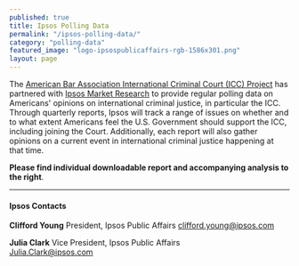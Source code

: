 ```yaml
---
published: true
title: Ipsos Polling Data
permalink: "/ipsos-polling-data/"
category: "polling-data"
featured_image: "logo-ipsospublicaffairs-rgb-1586x301.png"
layout: page
---
```


The [American Bar Association International Criminal Court (ICC) Project](http://www.aba-icc.org) has partnered with [Ipsos Market Research](http://www.ipsos-na.com/) to provide regular polling data on Americans' opinions on international criminal justice, in particular the ICC. Through quarterly reports, Ipsos will track a range of issues on whether and to what extent Americans feel the U.S. Government should support the ICC, including joining the Court. Additionally, each report will also gather opinions on a current event in international criminal justice happening at that time. 

**Please find individual downloadable report and accompanying analysis to the right**. 


---

#### Ipsos Contacts


**Clifford Young**
President, Ipsos Public Affairs 
<clifford.young@ipsos.com>

**Julia Clark**
Vice President, Ipsos Public Affairs  
<Julia.Clark@ipsos.com>

